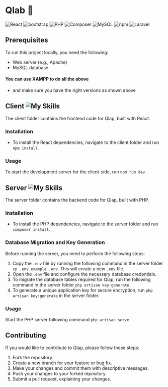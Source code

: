 # Qlab 🧩

![React](https://img.shields.io/badge/React-18.2.0-blue?logo=react)
![bootstrap](https://img.shields.io/badge/bootstrap-5-purple?logo=bootstrap)
![PHP](https://img.shields.io/badge/PHP-8.2.6-purple?logo=php)
![Composer](https://img.shields.io/badge/Composer-2.5.5-yellow?logo=composer)
![MySQL](https://img.shields.io/badge/MySQL-10.4.28-blue?logo=mysql&logoColor=white)
![npm](https://img.shields.io/badge/npm-20.2.0-red?logo=npm)
![Laravel](https://img.shields.io/badge/Laravel-9.40.1-red?logo=laravel)


<!---

[long presentation 12min](https://youtu.be/Eth5UsyzOPg)
[short presentation 6min](https://youtu.be/8ZBABuujZ5Q)
-->


## Prerequisites

To run this project locally, you need the following:

- Web server (e.g., Apache)
- MySQL database
#### You can use XAMPP to do all the above
- and make sure you have the right versions as shown above

## Client ![My Skills](https://skillicons.dev/icons?i=react)

The client folder contains the frontend code for Qlap, built with React.

### Installation

- To install the React dependencies, navigate to the client folder and run `npm install`.


### Usage

To start the development server for the client-side, run `npm run dev`.

## Server ![My Skills](https://skillicons.dev/icons?i=laravel)

The server folder contains the backend code for Qlap, built with PHP.

### Installation

- To install the PHP dependencies, navigate to the server folder and run `composer install`.

### Database Migration and Key Generation

Before running the server, you need to perform the following steps:
1. Copy the `.env` file by running the following command in the server folder `cp .env.example .env`.
This will create a new `.env` file.
2. Open the `.env` file and configure the necessary database credentials.
3. To migrate the database tables required for Qlap, run the following command in the server folder `php artisan key:generate`.
4. To generate a unique application key for secure encryption, run `php artisan key:generate` in the server folder.

### Usage

Start the PHP server following command `php artisan serve`

## Contributing
If you would like to contribute to Qlap, please follow these steps:

1. Fork the repository.
2. Create a new branch for your feature or bug fix.
3. Make your changes and commit them with descriptive messages.
4. Push your changes to your forked repository.
5. Submit a pull request, explaining your changes.
<!---
# Known Issues ⚠️
Please note that this project may contain 🐛 and issues. I'm actively working 👨‍💻 on fixing them. Your understanding is appreciated.
-->

